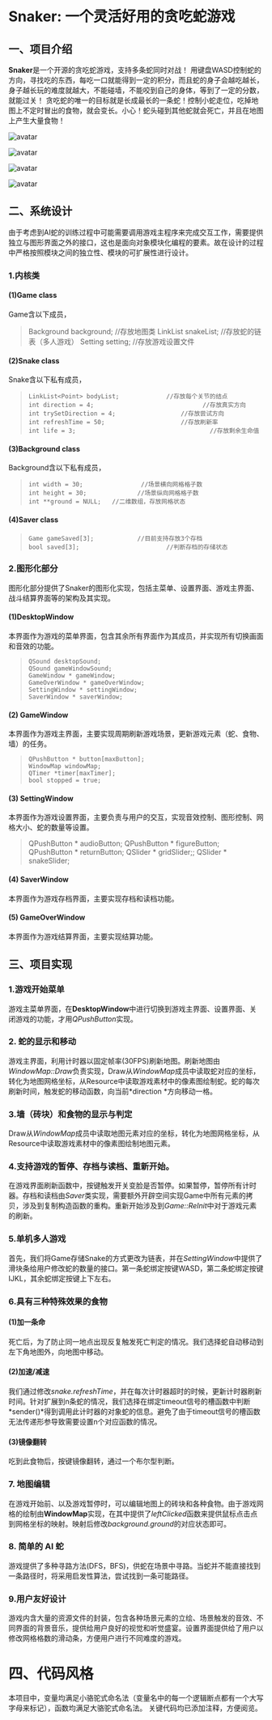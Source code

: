 # Snaker: 一个灵活好用的贪吃蛇游戏


## 一、项目介绍

  **Snaker**是一个开源的贪吃蛇游戏，支持多条蛇同时对战！
  用键盘WASD控制蛇的方向，寻找吃的东西，每吃一口就能得到一定的积分，而且蛇的身子会越吃越长，身子越长玩的难度就越大，不能碰墙，不能咬到自己的身体，等到了一定的分数，就能过关！
  贪吃蛇的唯一的目标就是长成最长的一条蛇！控制小蛇走位，吃掉地图上不定时冒出的食物，就会变长。小心！蛇头碰到其他蛇就会死亡，并且在地图上产生大量食物！

![avatar](https://github.com/Kami-code/Snaker/raw/master/DesktopWindow.png?raw=true)  

![avatar](https://github.com/Kami-code/Snaker/raw/master/GameWindow.png?raw=true)

  ![avatar](https://github.com/Kami-code/Snaker/raw/master/SettingWindow.png?raw=true)

  ![avatar](https://github.com/Kami-code/Snaker/raw/master/SaverWindow.png?raw=true)

## 二、系统设计

  由于考虑到AI蛇的训练过程中可能需要调用游戏主程序来完成交互工作，需要提供独立与图形界面之外的接口，这也是面向对象模块化编程的要素。故在设计的过程中严格按照模块之间的独立性、模块的可扩展性进行设计。

### 1.内核类
#### (1)Game class
  Game含以下成员，
>   Background background;				//存放地图类
>   LinkList<Snake> snakeList;			//存放蛇的链表（多人游戏）
>     Setting setting;								  //存放游戏设置文件

#### (2)Snake class
  Snake含以下私有成员，
>     LinkList<Point> bodyList; 			//存放每个关节的结点
>     int direction = 4;							  //存放真实方向
>     int trySetDirection = 4;					//存放尝试方向
>     int refreshTime = 50;						//存放刷新率
>     int life = 3;										//存放剩余生命值

#### (3)Background class
  Background含以下私有成员，
>     int width = 30;				 //场景横向网格格子数
>     int height = 30;				//场景纵向网格格子数
>     int **ground = NULL;	 //二维数组，存放网格状态

#### (4)Saver class
>     Game gameSaved[3];			//目前支持存放3个存档
>     bool saved[3];						//判断存档的存储状态

### 2.图形化部分
  图形化部分提供了Snaker的图形化实现，包括主菜单、设置界面、游戏主界面、战斗结算界面等的架构及其实现。
#### (1)DesktopWindow
  本界面作为游戏的菜单界面，包含其余所有界面作为其成员，并实现所有切换画面和音效的功能。
>     QSound desktopSound;
>     QSound gameWindowSound;
>     GameWindow * gameWindow;
>     GameOverWindow * gameOverWindow;
>     SettingWindow * settingWindow;
>     SaverWindow * saverWindow;

#### (2) GameWindow
  本界面作为游戏主界面，主要实现周期刷新游戏场景，更新游戏元素（蛇、食物、墙）的任务。
>     QPushButton * button[maxButton];
>     WindowMap windowMap;
>     QTimer *timer[maxTimer];
>     bool stopped = true;

#### (3) SettingWindow
  本界面作为游戏设置界面，主要负责与用户的交互，实现音效控制、图形控制、网格大小、蛇的数量等设置。
>    QPushButton * audioButton;
>    QPushButton * figureButton;
>    QPushButton * returnButton;
>    QSlider * gridSlider;;
>    QSlider * snakeSlider;
>    
#### (4) SaverWindow
  本界面作为游戏存档界面，主要实现存档和读档功能。

#### (5) GameOverWindow
  本界面作为游戏结算界面，主要实现结算功能。

##  三、项目实现
### 1.游戏开始菜单

  游戏主菜单界面，在**DesktopWindow**中进行切换到游戏主界面、设置界面、关闭游戏的功能，才用*QPushButton*实现。

### 2. 蛇的显示和移动

  游戏主界面，利用计时器以固定帧率(30FPS)刷新地图。刷新地图由*WindowMap::Draw*负责实现，Draw从*WindowMap*成员中读取蛇对应的坐标，转化为地图网格坐标，从Resource中读取游戏素材中的像素图绘制蛇。蛇的每次刷新时间，触发蛇的移动函数，向当前*direction *方向移动一格。

### 3.墙（砖块）和⻝物的显示与判定

  Draw从*WindowMap*成员中读取地图元素对应的坐标，转化为地图网格坐标，从Resource中读取游戏素材中的像素图绘制地图元素。

### 4.⽀持游戏的暂停、存档与读档、重新开始。

  在游戏界面刷新函数中，按键触发开关变脸是否暂停。如果暂停，暂停所有计时器。存档和读档由*Saver*类实现，需要额外开辟空间实现Game中所有元素的拷贝，涉及到复制构造函数的重构。重新开始涉及到*Game::ReInit*中对于游戏元素的刷新。

### 5.单机多⼈游戏
  首先，我们将Game存储Snake的方式更改为链表，并在*SettingWindow*中提供了滑块条给用户修改蛇的数量的接口。第一条蛇绑定按键WASD，第二条蛇绑定按键IJKL，其余蛇绑定按键上下左右。
### 6.具有三种特殊效果的⻝物
  #### (1)加⼀条命

  死亡后，为了防止同一地点出现反复触发死亡判定的情况。我们选择蛇自动移动到左下角地图外，向地图中移动。
  #### (2)加速/减速

  我们通过修改*snake.refreshTime*，并在每次计时器超时的时候，更新计时器刷新时间。针对扩展到n条蛇的情况，我们选择在绑定timeout信号的槽函数中判断*sender()*得到调用此计时器的对象蛇的信息。避免了由于timeout信号的槽函数无法传递形参导致需要设置n个对应函数的情况。
  #### (3)镜像翻转

  吃到此食物后，按键镜像翻转，通过一个布尔型判断。
### 7. 地图编辑

  在游戏开始前、以及游戏暂停时，可以编辑地图上的砖块和各种⻝物。由于游戏网格的绘制由**WindowMap**实现，在其中提供了*leftClicked*函数来提供鼠标点击点到网格坐标的映射。映射后修改*background.ground*的对应状态即可。
### 8. 简单的 AI 蛇

  游戏提供了多种寻路方法(DFS，BFS)，供蛇在场景中寻路。当蛇并不能直接找到一条路径时，将采用启发性算法，尝试找到一条可能路径。
### 9.用户友好设计

  游戏内含大量的资源文件的封装，包含各种场景元素的立绘、场景触发的音效、不同界面的背景音乐，提供给用户良好的视觉和听觉盛宴。设置界面提供给了用户以修改网格格数的滑动条，方便用户进行不同难度的游戏。

# 四、代码风格

  本项目中，变量均满足小骆驼式命名法（变量名中的每一个逻辑断点都有一个大写字母来标记），函数均满足大骆驼式命名法。
  关键代码均已添加注释，方便阅览。